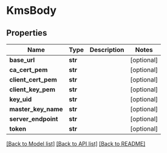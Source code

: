 # KmsBody

## Properties
Name | Type | Description | Notes
------------ | ------------- | ------------- | -------------
**base_url** | **str** |  | [optional] 
**ca_cert_pem** | **str** |  | [optional] 
**client_cert_pem** | **str** |  | [optional] 
**client_key_pem** | **str** |  | [optional] 
**key_uid** | **str** |  | [optional] 
**master_key_name** | **str** |  | [optional] 
**server_endpoint** | **str** |  | [optional] 
**token** | **str** |  | [optional] 

[[Back to Model list]](../README.md#documentation-for-models) [[Back to API list]](../README.md#documentation-for-api-endpoints) [[Back to README]](../README.md)

